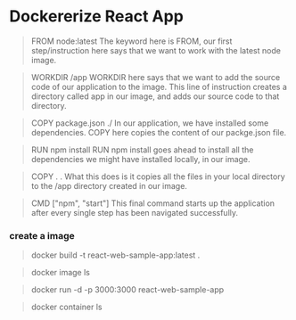 # Dockererize React App


> FROM node:latest
The keyword here is FROM, our first step/instruction here says that we want to work with the latest node image.

> WORKDIR /app
WORKDIR here says that we want to add the source code of our application to the image. This line of instruction creates a directory called app in our image, and adds our source code to that directory.

> COPY package.json ./
In our application, we have installed some dependencies. COPY here copies the content of our packge.json file.

> RUN npm install
RUN npm install goes ahead to install all the dependencies we might have installed locally, in our image.

> COPY . .
What this does is it copies all the files in your local directory to the /app directory created in our image.

> CMD ["npm", "start"]
This final command starts up the application after every single step has been navigated successfully.


### create a image
> docker build -t react-web-sample-app:latest .

> docker image ls

> docker run -d -p 3000:3000 react-web-sample-app

> docker container ls